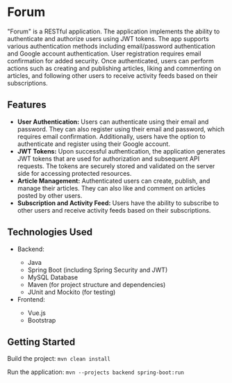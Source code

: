# Forum
"Forum" is a RESTful application. The application implements the ability to authenticate and authorize users using JWT tokens. The app supports various authentication methods including email/password authentication and Google account authentication. User registration requires email confirmation for added security. Once authenticated, users can perform actions such as creating and publishing articles, liking and commenting on articles, and following other users to receive activity feeds based on their subscriptions.

## Features

<ul>
  <li><b>User Authentication:</b> Users can authenticate using their email and password. They can also register using their email and password, which requires email confirmation. Additionally, users have the option to authenticate and register using their Google account.</li>
  <li><b>JWT Tokens:</b> Upon successful authentication, the application generates JWT tokens that are used for authorization and subsequent API requests. The tokens are securely stored and validated on the server side for accessing protected resources.</li>
  <li><b>Article Management:</b> Authenticated users can create, publish, and manage their articles. They can also like and comment on articles posted by other users.</li>
  <li><b>Subscription and Activity Feed:</b> Users have the ability to subscribe to other users and receive activity feeds based on their subscriptions. </li>
</ul>

## Technologies Used
<ul>
  <li>Backend:</li>
  <ul>
    <li>Java</li>
    <li>Spring Boot (including Spring Security and JWT)</li>
    <li>MySQL Database</li>
    <li>Maven (for project structure and dependencies)</li>
    <li>JUnit and Mockito (for testing)</li>
  </ul>
  <li>Frontend:</li>
  <ul>
    <li>Vue.js</li>
    <li>Bootstrap</li>
  </ul>
</ul>

## Getting Started
<p>Build the project: <code>mvn clean install</code></p>
<p>Run the application: <code>mvn --projects backend spring-boot:run</code></p>
